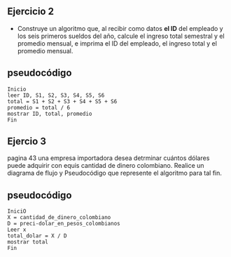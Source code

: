 ## Ejercicio 2

- Construye un algoritmo que, al recibir como datos **el ID** del empleado y los seis primeros sueldos del año, calcule el ingreso total semestral y el promedio mensual, e imprima el ID del empleado, el ingreso total y el promedio mensual.

## pseudocódigo 

```
Inicio
leer ID, S1, S2, S3, S4, S5, S6
total = S1 + S2 + S3 + S4 + S5 + S6
promedio = total / 6 
mostrar ID, total, promedio
Fin
```


## Ejercio 3
pagina 43 
una empresa importadora desea detrminar cuántos dólares puede adquirir con equis cantidad de dinero colombiano. Realice un diagrama de flujo y Pseudocódigo que represente el algoritmo para tal fin.

## pseudocódigo

```
IniciO
X = cantidad_de_dinero_colombiano
D = preci-dolar_en_pesos_colombianos 
Leer x
total_dolar = X / D
mostrar total
Fin
```

